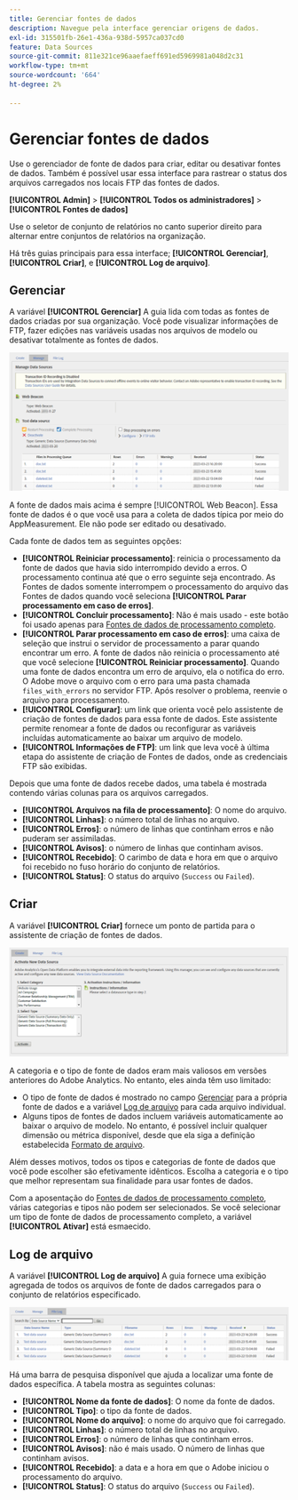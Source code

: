 ```yaml
---
title: Gerenciar fontes de dados
description: Navegue pela interface gerenciar origens de dados.
exl-id: 315501fb-26e1-436a-938d-5957ca037cd0
feature: Data Sources
source-git-commit: 811e321ce96aaefaeff691ed5969981a048d2c31
workflow-type: tm+mt
source-wordcount: '664'
ht-degree: 2%

---
```


# Gerenciar fontes de dados

Use o gerenciador de fonte de dados para criar, editar ou desativar fontes de dados. Também é possível usar essa interface para rastrear o status dos arquivos carregados nos locais FTP das fontes de dados.

**[!UICONTROL Admin]** > **[!UICONTROL Todos os administradores]** > **[!UICONTROL Fontes de dados]**

Use o seletor de conjunto de relatórios no canto superior direito para alternar entre conjuntos de relatórios na organização.

Há três guias principais para essa interface; **[!UICONTROL Gerenciar]**, **[!UICONTROL Criar]**, e **[!UICONTROL Log de arquivo]**.

## Gerenciar

A variável **[!UICONTROL Gerenciar]** A guia lida com todas as fontes de dados criadas por sua organização. Você pode visualizar informações de FTP, fazer edições nas variáveis usadas nos arquivos de modelo ou desativar totalmente as fontes de dados.

![Gerenciar](assets/manage.png)

A fonte de dados mais acima é sempre [!UICONTROL Web Beacon]. Essa fonte de dados é o que você usa para a coleta de dados típica por meio do AppMeasurement. Ele não pode ser editado ou desativado.

Cada fonte de dados tem as seguintes opções:

* **[!UICONTROL Reiniciar processamento]**: reinicia o processamento da fonte de dados que havia sido interrompido devido a erros. O processamento continua até que o erro seguinte seja encontrado. As Fontes de dados somente interrompem o processamento do arquivo das Fontes de dados quando você seleciona **[!UICONTROL Parar processamento em caso de erros]**.
* **[!UICONTROL Concluir processamento]**: Não é mais usado - este botão foi usado apenas para [Fontes de dados de processamento completo](full-processing-eol.md).
* **[!UICONTROL Parar processamento em caso de erros]**: uma caixa de seleção que instrui o servidor de processamento a parar quando encontrar um erro. A fonte de dados não reinicia o processamento até que você selecione **[!UICONTROL Reiniciar processamento]**. Quando uma fonte de dados encontra um erro de arquivo, ela o notifica do erro. O Adobe move o arquivo com o erro para uma pasta chamada `files_with_errors` no servidor FTP. Após resolver o problema, reenvie o arquivo para processamento.
* **[!UICONTROL Configurar]**: um link que orienta você pelo assistente de criação de fontes de dados para essa fonte de dados. Este assistente permite renomear a fonte de dados ou reconfigurar as variáveis incluídas automaticamente ao baixar um arquivo de modelo.
* **[!UICONTROL Informações de FTP]**: um link que leva você à última etapa do assistente de criação de Fontes de dados, onde as credenciais FTP são exibidas.

Depois que uma fonte de dados recebe dados, uma tabela é mostrada contendo várias colunas para os arquivos carregados.

* **[!UICONTROL Arquivos na fila de processamento]**: O nome do arquivo.
* **[!UICONTROL Linhas]**: o número total de linhas no arquivo.
* **[!UICONTROL Erros]**: o número de linhas que continham erros e não puderam ser assimiladas.
* **[!UICONTROL Avisos]**: o número de linhas que continham avisos.
* **[!UICONTROL Recebido]**: O carimbo de data e hora em que o arquivo foi recebido no fuso horário do conjunto de relatórios.
* **[!UICONTROL Status]**: O status do arquivo (`Success` ou `Failed`).

## Criar

A variável **[!UICONTROL Criar]** fornece um ponto de partida para o assistente de criação de fontes de dados.

![Criar](assets/create.png)

A categoria e o tipo de fonte de dados eram mais valiosos em versões anteriores do Adobe Analytics. No entanto, eles ainda têm uso limitado:

* O tipo de fonte de dados é mostrado no campo [Gerenciar](#manage) para a própria fonte de dados e a variável [Log de arquivo](#file-log) para cada arquivo individual.
* Alguns tipos de fontes de dados incluem variáveis automaticamente ao baixar o arquivo de modelo. No entanto, é possível incluir qualquer dimensão ou métrica disponível, desde que ela siga a definição estabelecida [Formato de arquivo](file-format.md).

Além desses motivos, todos os tipos e categorias de fonte de dados que você pode escolher são efetivamente idênticos. Escolha a categoria e o tipo que melhor representam sua finalidade para usar fontes de dados.

Com a aposentação do [Fontes de dados de processamento completo](full-processing-eol.md), várias categorias e tipos não podem ser selecionados. Se você selecionar um tipo de fonte de dados de processamento completo, a variável **[!UICONTROL Ativar]** está esmaecido.

## Log de arquivo

A variável **[!UICONTROL Log de arquivo]** A guia fornece uma exibição agregada de todos os arquivos de fonte de dados carregados para o conjunto de relatórios especificado.

![Log de arquivo](assets/file-log.png)

Há uma barra de pesquisa disponível que ajuda a localizar uma fonte de dados específica. A tabela mostra as seguintes colunas:

* **[!UICONTROL Nome da fonte de dados]**: O nome da fonte de dados.
* **[!UICONTROL Tipo]**: o tipo da fonte de dados.
* **[!UICONTROL Nome do arquivo]**: o nome do arquivo que foi carregado.
* **[!UICONTROL Linhas]**: o número total de linhas no arquivo.
* **[!UICONTROL Erros]**: o número de linhas que continham erros.
* **[!UICONTROL Avisos]**: não é mais usado. O número de linhas que continham avisos.
* **[!UICONTROL Recebido]**: a data e a hora em que o Adobe iniciou o processamento do arquivo.
* **[!UICONTROL Status]**: O status do arquivo (`Success` ou `Failed`).
